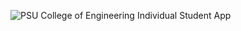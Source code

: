 ![PSU College of Engineering](https://github.com/user-attachments/assets/c00ceb1a-3192-48c7-88ba-bd0d053fd661)
Individual Student App

